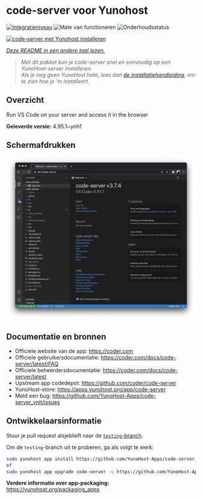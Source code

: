 <!--
NB: Deze README is automatisch gegenereerd door <https://github.com/YunoHost/apps/tree/master/tools/readme_generator>
Hij mag NIET handmatig aangepast worden.
-->

# code-server voor Yunohost

[![Integratieniveau](https://dash.yunohost.org/integration/code-server.svg)](https://ci-apps.yunohost.org/ci/apps/code-server/) ![Mate van functioneren](https://ci-apps.yunohost.org/ci/badges/code-server.status.svg) ![Onderhoudsstatus](https://ci-apps.yunohost.org/ci/badges/code-server.maintain.svg)

[![code-server met Yunohost installeren](https://install-app.yunohost.org/install-with-yunohost.svg)](https://install-app.yunohost.org/?app=code-server)

*[Deze README in een andere taal lezen.](./ALL_README.md)*

> *Met dit pakket kun je code-server snel en eenvoudig op een YunoHost-server installeren.*  
> *Als je nog geen YunoHost hebt, lees dan [de installatiehandleiding](https://yunohost.org/install), om te zien hoe je 'm installeert.*

## Overzicht

Run VS Code on your server and access it in the browser


**Geleverde versie:** 4.95.1~ynh1

## Schermafdrukken

![Schermafdrukken van code-server](./doc/screenshots/screenshot.png)

## Documentatie en bronnen

- Officiele website van de app: <https://coder.com>
- Officiele gebruikersdocumentatie: <https://coder.com/docs/code-server/latest/FAQ>
- Officiele beheerdersdocumentatie: <https://coder.com/docs/code-server/latest>
- Upstream app codedepot: <https://github.com/coder/code-server>
- YunoHost-store: <https://apps.yunohost.org/app/code-server>
- Meld een bug: <https://github.com/YunoHost-Apps/code-server_ynh/issues>

## Ontwikkelaarsinformatie

Stuur je pull request alsjeblieft naar de [`testing`-branch](https://github.com/YunoHost-Apps/code-server_ynh/tree/testing).

Om de `testing`-branch uit te proberen, ga als volgt te werk:

```bash
sudo yunohost app install https://github.com/YunoHost-Apps/code-server_ynh/tree/testing --debug
of
sudo yunohost app upgrade code-server -u https://github.com/YunoHost-Apps/code-server_ynh/tree/testing --debug
```

**Verdere informatie over app-packaging:** <https://yunohost.org/packaging_apps>
